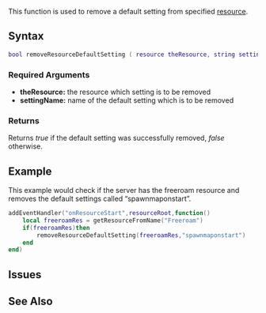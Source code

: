 This function is used to remove a default setting from specified [resource](/docs/resource.md "wikilink").

Syntax
------

``` lua
bool removeResourceDefaultSetting ( resource theResource, string settingName ) 
```

### Required Arguments

-   **theResource:** the resource which setting is to be removed
-   **settingName:** name of the default setting which is to be removed

### Returns

Returns *true* if the default setting was successfully removed, *false* otherwise.

Example
-------

This example would check if the server has the freeroam resource and removes the default settings called “spawnmaponstart”.

``` lua
addEventHandler("onResourceStart",resourceRoot,function()
    local freeroamRes = getResourceFromName("Freeroam")
    if(freeroamRes)then
        removeResourceDefaultSetting(freeroamRes,"spawnmaponstart")
    end
end)
```

Issues
------

See Also
--------
